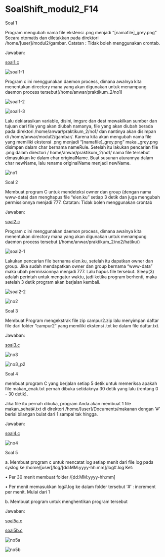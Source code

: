 # SoalShift_modul2_F14

Soal 1

Program mengubah nama file ekstensi .png menjadi “[namafile]_grey.png” Secara otomatis dan diletakkan pada direktori /home/[user]/modul2/gambar.
Catatan : Tidak boleh menggunakan crontab.

Jawaban:

[soal1.c]( https://github.com/sisop2019F14/SoalShift_modul2_F14/blob/master/no1/no1.c)

![soal1-1](https://user-images.githubusercontent.com/47809366/54402654-5947e700-46ff-11e9-8050-b59d9725befc.PNG)

Program c ini menggunakan daemon process, dimana awalnya kita menentukan directory mana yang akan digunakan untuk menampung daemon process tersebut(/home/anwar/praktikum_2/no1)

![soal1-2](https://user-images.githubusercontent.com/47809366/54402682-78467900-46ff-11e9-8541-642b07c41124.PNG)

![soal1-3](https://user-images.githubusercontent.com/47809366/54402685-7977a600-46ff-11e9-98b2-a5a6132d4845.PNG)

 
Lalu deklarasikan variable, disini, imgsrc dan dest mewakilkan sumber dan tujuan dari file yang akan diubah namanya, file yang akan diubah berada pada direktori /home/anwar/praktikum_2/no1/ dan nantinya akan disimpan di /home/anwar/modul2/gambar/. Karena kita akan mengubah nama file yang memiliki ekstensi .png menjadi “[namafile]_grey.png” maka  _grey.png disimpan dalam char bernama nameRule. Setelah itu lakukan pencarian file .png dalam directori / home/anwar/praktikum_2/no1/  nama file tersebut dimasukkan ke dalam char originalName. Buat susunan aturannya dalam char newName, lalu rename originalName menjadi newName.

![no1](https://user-images.githubusercontent.com/47809366/54416091-f2dbbc80-4730-11e9-8371-c698e875a1c9.png)
 
Soal 2

Membuat program C untuk mendeteksi owner dan group (dengan nama www-data) dan menghapus file “elen.ku” setiap 3 detik dan juga mengubah permissionnya menjadi 777.
Catatan: Tidak boleh menggunakan crontab

Jawaban:

[soal2.c]( https://github.com/sisop2019F14/SoalShift_modul2_F14/blob/master/no2/hatiku/no2.c)

Program c ini menggunakan daemon process, dimana awalnya kita menentukan directory mana yang akan digunakan untuk menampung daemon process tersebut (/home/anwar/praktikum_2/no2/hatiku/)

![soal2-1](https://user-images.githubusercontent.com/47809366/54402737-bd6aab00-46ff-11e9-8d73-f43c4b1f9abe.PNG)

Lakukan pencarian file bernama elen.ku, setelah itu dapatkan owner dan group. Jika sudah mendapatkan owner dan group bernama “www-data” maka ubah permissionnya menjadi 777. Lalu hapus file tersebut. Sleep(3) adalah perintah untuk mengatur waktu, jadi ketika program berhenti, maka setelah 3 detik program akan berjalan kembali.

![soal2-2](https://user-images.githubusercontent.com/47809366/54402740-bf346e80-46ff-11e9-9e30-f42e1a55dde8.PNG)

![no2](https://user-images.githubusercontent.com/47809366/54416095-f53e1680-4730-11e9-9719-b771045b9f39.png)

Soal 3

Membuat Program mengekstrak file zip campur2.zip lalu menyimpan daftar file dari folder “campur2” yang memiliki ekstensi .txt ke dalam file daftar.txt. 

Jawaban:

[soal3.c]( https://github.com/sisop2019F14/SoalShift_modul2_F14/blob/master/no3/true3.c)


![no3](https://user-images.githubusercontent.com/47809366/54416101-f7a07080-4730-11e9-8f33-af8577269774.png)

![no3_p2](https://user-images.githubusercontent.com/47809366/54416103-f96a3400-4730-11e9-97fb-9d2d97a2ec47.png)


Soal 4

membuat program C yang berjalan setiap 5 detik untuk memeriksa apakah file makan_enak.txt pernah dibuka setidaknya 30 detik yang lalu (rentang 0 - 30 detik).

Jika file itu pernah dibuka, program Anda akan membuat 1 file makan_sehat#.txt di direktori /home/[user]/Documents/makanan dengan '#' berisi bilangan bulat dari 1 sampai tak hingga.

Jawaban:

[soal4.c](https://github.com/sisop2019F14/SoalShift_modul2_F14/blob/master/no4/no4.c)

![no4](https://user-images.githubusercontent.com/47809366/54416108-fb33f780-4730-11e9-947c-4cb0c4b7901a.png)


Soal 5

a. Membuat program c untuk mencatat log setiap menit dari file log pada syslog ke /home/[user]/log/[dd:MM:yyyy-hh:mm]/log#.log
Ket:

•	Per 30 menit membuat folder /[dd:MM:yyyy-hh:mm]

•	Per menit memasukkan log#.log ke dalam folder tersebut
‘#’ : increment per menit. Mulai dari 1

b. Membuat program untuk menghentikan program tersebut

Jawaban:

[soal5a.c]( https://github.com/sisop2019F14/SoalShift_modul2_F14/blob/master/no5/no5a.c)

[soal5b.c]( https://github.com/sisop2019F14/SoalShift_modul2_F14/blob/master/no5/no5b.c)


![no5a](https://user-images.githubusercontent.com/47809366/54416299-93ca7780-4731-11e9-8438-1f8909d5976d.png)

![no5b](https://user-images.githubusercontent.com/47809366/54416320-9e850c80-4731-11e9-9ca7-171b3a1afc6e.png)


